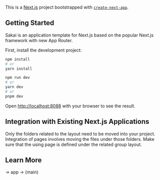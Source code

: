 This is a [Next.js](https://nextjs.org/) project bootstrapped with [`create-next-app`](https://github.com/vercel/next.js/tree/canary/packages/create-next-app).

## Getting Started

Sakai is an application template for Next.js based on the popular Next.js framework with new App Router. 




First, install the development project:

```bash
npm install
# or
yarn install
```


```bash
npm run dev
# or
yarn dev
# or
pnpm dev
```

Open [http://localhost:8088](http://localhost:8088) with your browser to see the result.

## Integration with Existing Next.js Applications

Only the folders related to the layout need to be moved into your project. Integration of pages involves moving the files under those folders. Make sure that the using page is defined under the related group layout.

## Learn More

-> app -> (main)

